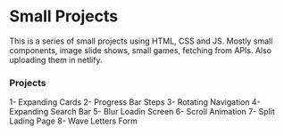 # Small Projects

This is a series of small projects using HTML, CSS and JS.
Mostly small components, image slide shows, small games, fetching from APIs.
Also uploading them in netlify.

### Projects

1- Expanding Cards
2- Progress Bar Steps
3- Rotating Navigation
4- Expanding Search Bar
5- Blur Loadin Screen
6- Scroll Animation
7- Split Lading Page
8- Wave Letters Form
